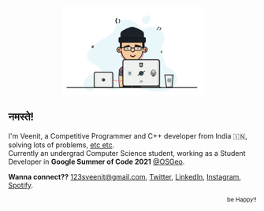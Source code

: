 <p align="center">
  <a href="https://veenits123.github.io/">
    <img src="programmer.gif" alt="Veenit" height="180"/>
  </a>
</p>

## नमस्ते!

I'm Veenit, a Competitive Programmer and C++ developer from India :india:, solving lots of problems, [etc etc](https://veenits123.github.io/).<br>
Currently an undergrad Computer Science student, working as a Student Developer in **Google Summer of Code 2021** [@OSGeo](https://github.com/OSGeo).

**Wanna connect??** 123sveenit@gmail.com, [Twitter](https://twitter.com/vee_nits123), [LinkedIn](https://linkedin.com/in/veenits123), [Instagram](https://www.instagram.com/vee_nits123), [Spotify](https://open.spotify.com/user/ovs6jeqqwthcd1wjcmvmv0cnl).
<br>
<p align="right">
  <sup>be Happy!!</sup>
</p>

